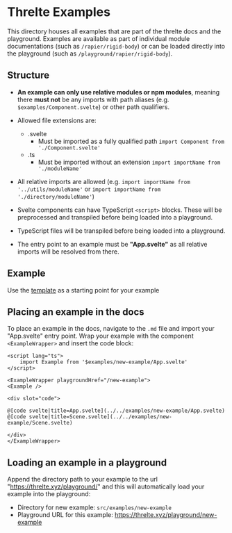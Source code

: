 # Threlte Examples

This directory houses all examples that are part of the threlte docs and the playground. Examples are available as part of individual module documentations (such as `/rapier/rigid-body`) or can be loaded directly into the playground (such as `/playground/rapier/rigid-body`).

## Structure

- **An example can only use relative modules or npm modules**, meaning there **must not** be any imports with path aliases (e.g. `$examples/Component.svelte`) or other path qualifiers.

- Allowed file extensions are:
	- .svelte
		- Must be imported as a fully qualified path `import Component from './Component.svelte'`
	- .ts
		- Must be imported without an extension `import importName from './moduleName'`

- All relative imports are allowed (e.g. `import importName from '../utils/moduleName'` or `import importName from './directory/moduleName'`)

- Svelte components can have TypeScript `<script>` blocks. These will be preprocessed and transpiled before being loaded into a playground.

- TypeScript files will be transpiled before being loaded into a playground.

- The entry point to an example must be **"App.svelte"** as all relative imports will be resolved from there.

## Example

Use the [template](./template) as a starting point for your example

## Placing an example in the docs

To place an example in the docs, navigate to the `.md` file and import your "App.svelte" entry point. Wrap your example with the component `<ExampleWrapper>` and insert the code block:

```svelte
<script lang="ts">
	import Example from '$examples/new-example/App.svelte'
</script>

<ExampleWrapper playgroundHref="/new-example">
<Example />

<div slot="code">

@[code svelte|title=App.svelte](../../examples/new-example/App.svelte)
@[code svelte|title=Scene.svelte](../../examples/new-example/Scene.svelte)

</div>
</ExampleWrapper>
```

## Loading an example in a playground

Append the directory path to your example to the url "https://threlte.xyz/playground/" and this will automatically load your example into the playground:

- Directory for new example: `src/examples/new-example`
- Playground URL for this example: https://threlte.xyz/playground/new-example
